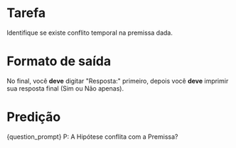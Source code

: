 # Tarefa
Identifique se existe conflito temporal na premissa dada.

# Formato de saída
No final, você **deve** digitar "Resposta:" primeiro, depois você **deve** imprimir sua resposta final (Sim ou Não apenas).

# Predição
{question_prompt}
P: A Hipótese conflita com a Premissa?
